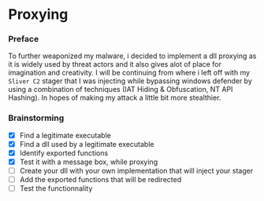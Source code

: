 # Proxying


### Preface

To further weaponized my malware, i decided to implement a dll proxying as it is widely used by threat actors and it also gives alot of place for imagination and creativity. I will be continuing from where i left off with my `Sliver C2` stager that I was injecting while bypassing windows defender by using a combination of techniques (IAT Hiding & Obfuscation, NT API Hashing). In hopes of making my attack a little bit more stealthier.

### Brainstorming

+ [x] Find a legitimate executable
+ [x] Find a dll used by a legitimate executable
+ [x] Identify exported functions
+ [x] Test it with a message box, while proxying
+ [ ] Create your dll with your own implementation that will inject your stager
+ [ ] Add the exported functions that will be redirected
+ [ ] Test the functionnality